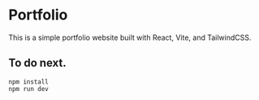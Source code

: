 # Portfolio

This is a simple portfolio website built with React, Vite, and TailwindCSS.

## To do next.

```
npm install
npm run dev
```
